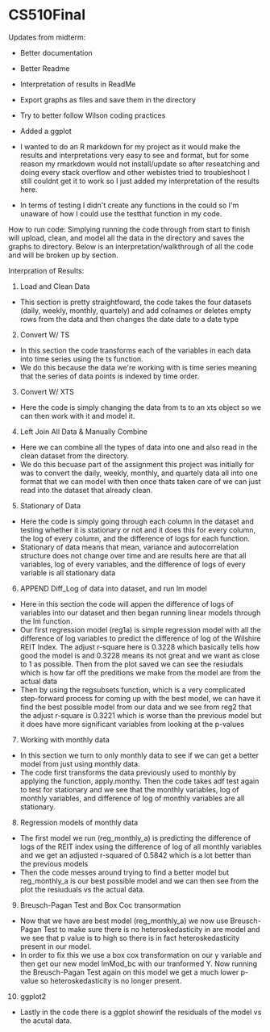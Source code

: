 # CS510Final

Updates from midterm:
- Better documentation
- Better Readme
- Interpretation of results in ReadMe
- Export graphs as files and save them in the directory
- Try to better follow Wilson coding practices
- Added a ggplot 

- I wanted to do an R markdown for my project as it would make the results and interpretations very easy to see and format, but for some reason my rmarkdown would not install/update so after reseatching and doing every stack overflow and other webistes tried to troubleshoot I still couldnt get it to work so I just added my interpretation of the results here. 
- In terms of testing I didn't create any functions in the could so I'm unaware of how I could use the testthat function in my code.

How to run code:
Simplying running the code through from start to finish will upload, clean, and model all the data in the directory and saves the graphs to directory.
Below is an interpretation/walkthrough of all the code and will be broken up by section.

Interpration of Results:
1. Load and Clean Data
  - This section is pretty straightfoward, the code takes the four datasets (daily, weekly, monthly, quartely) and add colnames or deletes empty rows from the data and then changes the date date to a date type

2. Convert W/ TS
  - In this section the code transforms each of the variables in each data into time series using the ts function.
  - We do this because the data we're working with is time series meaning that the series of data points is indexed by time order.
  
3. Convert W/ XTS
  - Here the code is simply changing the data from ts to an xts object so we can then work with it and model it.
  
4. Left Join All Data & Manually Combine
  - Here we can combine all the types of data into one and also read in the clean dataset from the directory.
  - We do this becuase part of the assignment this project was initially for was to convert the daily, weekly, monthly, and quartely data all into one format that we can model with then once thats taken care of we can just read into the dataset that already clean.
  
5. Stationary of Data
  - Here the code is simply going through each column in the dataset and testing whether it is stationary or not and it does this for every column, the log of every column, and the difference of logs for each function.
  - Stationary of data means that mean, variance and autocorrelation structure does not change over time and are results here are that all variables, log of every variables, and the difference of logs of every variable is all stationary data
  
 6. APPEND Diff_Log of data into dataset, and run lm model
  - Here in this section the code will appen the difference of logs of variables into our dataset and then began running linear models through the lm function.
  - Our first regression model (reg1a) is simple regression model with all the difference of log variables to predict the difference of log of the Wilshire REIT Index. The adjust r-square here is 0.3228 which basically tells how good the model is and 0.3228 means its not great and we want as close to 1 as possible. Then from the plot saved we can see the resiudals which is how far off the preditions we make from the model are from the actual data
  - Then by using the regsubsets function, which is a very complicated step-forward process for coming up with the best model, we can have it find the best possible model from our data and we see from reg2 that the adjust r-square is 0.3221 which is worse than the previous model but it does have more significant variables from looking at the p-values
 
7. Working with monthly data
  - In this section we turn to only monthly data to see if we can get a better model from just using monthly data.
  - The code first transforms the data previously used to monthly by applying the function, apply.monthy. Then the code takes adf test again to test for stationary and we see that the monthly variables, log of monthly variables, and difference of log of monthly variables are all stationary.

8. Regression models of monthly data
  - The first model we run (reg_monthly_a) is predicting the difference of logs of the REIT index using the difference of log of all monthly variables and we get an adjusted r-squared of 0.5842 which is a lot better than the previous models
  - Then the code messes around trying to find a better model but reg_monthly_a is our best possible model and we can then see from the plot the resiuduals vs the actual data.
  
9. Breusch-Pagan Test and Box Coc transormation 
  - Now that we have are best model (reg_monthly_a) we now use Breusch-Pagan Test to make sure there is no heteroskedasticity in are model and we see that p value is to high so there is in fact heteroskedasticity present in our model. 
  - In order to fix this we use a box cox transformation on our y variable and then get our new model lmMod_bc with our tranformed Y. Now running the Breusch-Pagan Test again on this model we get a much lower p-value so heteroskedasticity is no longer present.
  
10. ggplot2
  - Lastly in the code there is a ggplot showinf the residuals of the model vs the acutal data.
